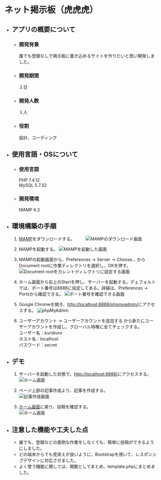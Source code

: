 # ネット掲示板（虎虎虎）
- ## アプリの概要について  
    - ### __開発背景__　　
        誰でも登録なしで掲示板に書き込めるサイトを作りたいと思い開発しました。
    - ### __開発期間__
        ２日
    - ### __開発人数__  
        １人
    - ### __役割__
        設計、コーディング

- ## 使用言語・OSについて  
    - ### __使用言語__
        PHP 7.4.12  
        MySQL 5.7.32
    - ### __開発環境__
        MAMP 6.3

- ## 環境構築の手順  
    1. [MAMP](https://www.mamp.info/de/downloads/)をダウンロードする。  　　
    ![MAMPのダウンロード画面](https://dl.dropboxusercontent.com/s/w8x7xsr628gzjl4/mamp.png)

    2. MAMPを起動する。
    ![MAMPを起動した画面](https://dl.dropboxusercontent.com/s/91ka1f0bsgxczvt/startMamp.png)

    3. MAMPの起動画面から、Preferences -> Server -> Choose... からDocument rootに作業ディレクトリを選択し、OKを押す。
    ![Document rootをカレントディレクトリに設定する画面](https://dl.dropboxusercontent.com/s/xkvse72e6sd79x1/setMamp.png)

    4. ホーム画面から右上のStartを押し、サーバーを起動する。デェフォルトでは、ポート番号は8888に設定してある。詳細は、Preferences -> Portsから確認できる。
    ![ポート番号を確認できる画面](https://dl.dropboxusercontent.com/s/vgnjhfz2li1ktgx/Server.png)
    
    5. Google Chromeを開き、[http://localhost:8888/phpmyadmin/](http://localhost:8888/phpmyadmin/)にアクセスする。
    ![phpMyAdmin](https://dl.dropboxusercontent.com/s/yjw28eixqkdvdz6/phpmyadmin.png)

    6. ユーザーアカウント -> ユーザーアカウントを追加する から新たにユーザーアカウントを作成し、グローバル特権に全てチェックする。  
    ユーザー名：kurokuro   
    ホスト名：localhost  
    パスワード：secret

- ## デモ
    1. サーバーを起動した状態で、[http://localhost:8888/](http://localhost:8888/)にアクセスする。  
    ![ホーム画面](https://dl.dropboxusercontent.com/s/gnvl93m117i1fw5/tora_index.png)  

    2. ページ上部の記事作成より、記事を作成する。  
    ![記事作成画面](https://dl.dropboxusercontent.com/s/r2pzn6hvcbcg7ev/tora_create.png)  

    3. [ホーム画面](http://localhost:8888/)に戻り、投稿を確認する。  
    ![ホーム画面](https://dl.dropboxusercontent.com/s/1kqsa5n3piga6rf/article.png)


- ## 注意した機能や工夫した点  
    - 誰でも、登録などの面倒な作業をしなくても、簡単に投稿ができるようにしました。
    - どの端末からでも見栄えが良いように、Bootstrapを用いて、レスポンシブデザインに対応させました。
    - よく使う機能に関しては、関数としてまとめ、template.phpにまとめました。
